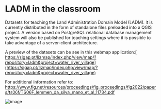 # LADM in the classroom
 Datasets for teaching the Land Administration Domain Model (LADM). It is currently distributed in the form of standalone files preloaded into a QGIS project. A version based on PostgreSQL relational database management system will also be published for teaching settings where it is possible to take advantage of a server-client architecture.
 
 A preview of the datasets can be see in this webmap application:[ https://sigap.pt/lizmap/index.php/view/map/?repository=ladm&project=water_river_village](https://sigap.pt/lizmap/index.php/view/map/?repository=ladm&project=water_river_village)

For additional information refer to: https://www.fig.net/resources/proceedings/fig_proceedings/fig2022/papers/ts06f/TS06F_lemmen_da_silva_mano_et_al_11734.pdf

![image](https://user-images.githubusercontent.com/6665872/189543269-f5cc486c-cab8-47d5-b4ef-b1ca0661212c.png)
